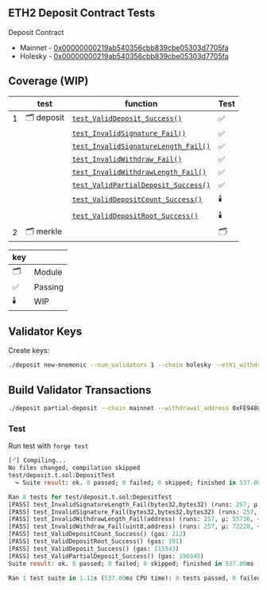 ## ETH2 Deposit Contract Tests

Deposit Contract

- Mainnet - [0x00000000219ab540356cbb839cbe05303d7705fa](https://etherscan.io/address/0x00000000219ab540356cbb839cbe05303d7705fa#code)
- Holesky - [0x00000000219ab540356cbb839cbe05303d7705fa](https://etherscan.io/address/0x00000000219ab540356cbb839cbe05303d7705fa#code)

## Coverage (WIP)

|     | test       | function                                                                                                                                            | Test |
| --- | ---------- | --------------------------------------------------------------------------------------------------------------------------------------------------- | ---- |
| 1   | 🗂️ deposit | [`test_ValidDeposit_Success()`](https://github.com/mmsaki/deposit/blob/cc75a9a4a188ff3b12608fe33afa4b05efc82c57/test/deposit.t.sol#L17)             | ✅   |
|     |            | [`test_InvalidSignature_Fail()`](https://github.com/mmsaki/deposit/blob/40d6e682b33252d4001ba4728bd63ff9ef7aa34e/test/deposit.t.sol#L43-L56)        | ✅   |
|     |            | [`test_InvalidSignatureLength_Fail()`](https://github.com/mmsaki/deposit/blob/40d6e682b33252d4001ba4728bd63ff9ef7aa34e/test/deposit.t.sol#L58-71)   | ✅   |
|     |            | [`test_InvalidWithdraw_Fail()`](https://github.com/mmsaki/deposit/blob/40d6e682b33252d4001ba4728bd63ff9ef7aa34e/test/deposit.t.sol#L73-86)          | ✅   |
|     |            | [`test_InvalidWithdrawLength_Fail()`](https://github.com/mmsaki/deposit/blob/40d6e682b33252d4001ba4728bd63ff9ef7aa34e/test/deposit.t.sol#L88-101)   | ✅   |
|     |            | [`test_ValidPartialDeposit_Success()`](https://github.com/mmsaki/deposit/40d6e682b33252d4001ba4728bd63ff9ef7aa34e/test/deposit.t.sol#L103-L128)     | ✅   |
|     |            | [`test_ValidDepositCount_Success()`](https://github.com/mmsaki/deposit/blob/40d6e682b33252d4001ba4728bd63ff9ef7aa34e/test/deposit.t.sol#L130-L139)  | 🕯️   |
|     |            | [`test_ValidDepositRoot_Success()`](https://github.com/mmsaki/deposit/blob/40d6e682b33252d4001ba4728bd63ff9ef7aa34e/test/deposit.t.sol#L140-L149)          | 🕯️   |
| 2   | 🗂️ merkle  |                                                                                                                                                            | 🗂️   |

<!-- > [Differential ffi testing](https://book.getfoundry.sh/forge/differential-ffi-testing?highlight=ffi#primer-the-ffi-cheatcode) -->

| key |         |
| --- | ------- |
| 🗂️  | Module  |
| ✅  | Passing |
| 🕯️  | WIP     |

## Validator Keys

Create keys:

```bash
./deposit new-mnemonic --num_validators 1 --chain holesky --eth1_withdrawal_address 0xFE948CB2122FDD87bAf43dCe8aFa254B1242c199
```

## Build Validator Transactions

```bash
./deposit partial-deposit --chain mainnet --withdrawal_address 0xFE948CB2122FDD87bAf43dCe8aFa254B1242c199 --keystore validator_keys/keystore-m_12381_3600_0_0_0-1733214572.json --amount 31 --output_folder . --regular-withdrawal
```

### Test

Run test with `forge test`

```ml
[⠊] Compiling...
No files changed, compilation skipped
test/deposit.t.sol:DepositTest
  ↪ Suite result: ok. 8 passed; 0 failed; 0 skipped; finished in 537.00ms (1.76s CPU time)

Ran 8 tests for test/deposit.t.sol:DepositTest
[PASS] test_InvalidSignatureLength_Fail(bytes32,bytes32) (runs: 257, μ: 55770, ~: 55770)
[PASS] test_InvalidSignature_Fail(bytes32,bytes32,bytes32) (runs: 257, μ: 72277, ~: 72277)
[PASS] test_InvalidWithdrawLength_Fail(address) (runs: 257, μ: 55736, ~: 55736)
[PASS] test_InvalidWithdraw_Fail(uint8,address) (runs: 257, μ: 72228, ~: 72228)
[PASS] test_ValidDepositCount_Success() (gas: 212)
[PASS] test_ValidDepositRoot_Success() (gas: 191)
[PASS] test_ValidDeposit_Success() (gas: 113343)
[PASS] test_ValidPartialDeposit_Success() (gas: 196945)
Suite result: ok. 8 passed; 0 failed; 0 skipped; finished in 537.00ms (1.76s CPU time)

Ran 1 test suite in 1.11s (537.00ms CPU time): 8 tests passed, 0 failed, 0 skipped (8 total tests)
```
